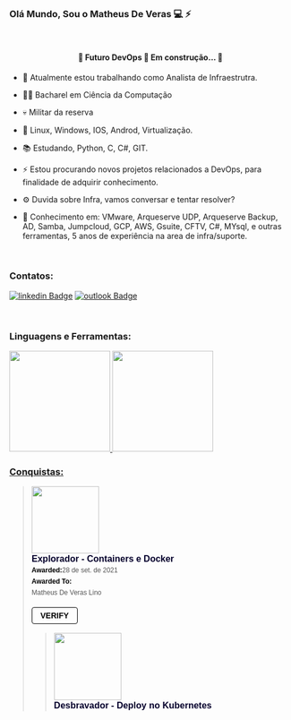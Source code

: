 ###  <p>   <p> Olá Mundo, Sou o Matheus De Veras :computer: :zap:
 <br />		
 
  <h4 align="center"> 
	🚧  Futuro DevOps 🚀 Em construção...  🚧
</h4>
 
 - :briefcase: Atualmente estou trabalhando como Analista de Infraestrutra. 
- 👨‍🎓 Bacharel em Ciência da Computação 
- 💀 Militar da reserva
- 🐧 Linux, Windows, IOS, Androd, Virtualização.
- :books: Estudando, Python, C, C#, GIT.   
- ⚡ Estou procurando novos projetos relacionados a DevOps, para finalidade de adquirir conhecimento. 
- ⚙️ Duvida sobre Infra, vamos conversar e tentar resolver?   

- :triangular_flag_on_post: Conhecimento em: VMware, Arqueserve UDP, Arqueserve Backup, AD, Samba, Jumpcloud, GCP, AWS, Gsuite, CFTV, C#, MYsql, e outras ferramentas, 5 anos de experiência na area de infra/suporte.  
<br />

### Contatos: 
[![linkedin Badge](https://img.shields.io/badge/LinkedIn-0077B5?style=for-the-badge&logo=linkedin&logoColor=white&link=https://www.linkedin.com/in/matheus-de-veras-82a8054a/)](https://www.linkedin.com/in/matheus-de-veras-82a8054a/)
[![outlook Badge](https://img.shields.io/badge/Microsoft_Outlook-0078D4?style=for-the-badge&logo=microsoft-outlook&logoColor=white&link=malito:matheusdeveras@hotmail.com)](malito:matheusdeveras@hotmai.com)
 

<br />

### Linguagens e Ferramentas: 
<div>
  <a href="https://github.com/Veras45">
  <img height="180em" src="https://github-readme-stats.vercel.app/api?username=Veras45&show_icons=true&theme=dark&include_all_commits=true&count_private=true"/>
 <img height="180em" src="https://github-readme-stats.vercel.app/api/top-langs/?username=Veras45&layout=compact&langs_count=7&theme=dark"/>
</div>
	

### Conquistas:	
<blockquote class="badgr-badge" style="font-family: Helvetica, Roboto, &quot;Segoe UI&quot;, Calibri, sans-serif;"><a href="https://api.badgr.io/public/assertions/YewRqtJ9T8u5Y2-OiCcjPg?identity__email=matheusdeveras%40hotmail.com"><img width="120px" height="120px" src="https://api.badgr.io/public/assertions/YewRqtJ9T8u5Y2-OiCcjPg/image"></a><p class="badgr-badge-name" style="hyphens: auto; overflow-wrap: break-word; word-wrap: break-word;margin: 0; font-size: 16px; font-weight: 600; font-style: normal; font-stretch: normal; line-height: 1.25; letter-spacing: normal; text-align: left; color: #05012c;">Explorador - Containers e Docker</p><p class="badgr-badge-date" style="margin: 0; font-size: 12px; font-style: normal; font-stretch: normal; line-height: 1.67; letter-spacing: normal; text-align: left; color: #555555;"><strong style="font-size: 12px; font-weight: bold; font-style: normal; font-stretch: normal; line-height: 1.67; letter-spacing: normal; text-align: left; color: #000;">Awarded:</strong>28 de set. de 2021</p><p class="badgr-badge-recipient" style="margin: 0; font-size: 12px; font-style: normal; font-stretch: normal; line-height: 1.67; letter-spacing: normal; text-align: left; color: #555555;"><strong style="font-size: 12px; font-weight: bold; font-style: normal; font-stretch: normal; line-height: 1.67; letter-spacing: normal; text-align: left; color: #000;">Awarded To:</strong><span style="display: block;"> Matheus De Veras Lino</span></p><p style="margin: 16px 0; padding: 0;"><a class="badgr-badge-verify" target="_blank" href="https://badgecheck.io?url=https%3A%2F%2Fapi.badgr.io%2Fpublic%2Fassertions%2FYewRqtJ9T8u5Y2-OiCcjPg%3Fidentity__email%3Dmatheusdeveras%2540hotmail.com&amp;identity__email=matheusdeveras%40hotmail.com" style="box-sizing: content-box; display: flex; align-items: center; justify-content: center; margin: 0; font-size:14px; font-weight: bold; width: 48px; height: 16px; border-radius: 4px; border: solid 1px black; text-decoration: none; padding: 6px 16px; margin: 16px 0; color: black;">VERIFY</a></p>
	

<blockquote class="badgr-badge" style="font-family: Helvetica, Roboto, &quot;Segoe UI&quot;, Calibri, sans-serif;"><a href="https://api.badgr.io/public/assertions/I0kwvvhdRkKApY44RFFLtA?identity__email=matheusdeveras%40hotmail.com"><img width="120px" height="120px" src="https://api.badgr.io/public/assertions/I0kwvvhdRkKApY44RFFLtA/image"></a><p class="badgr-badge-name" style="hyphens: auto; overflow-wrap: break-word; word-wrap: break-word;margin: 0; font-size: 16px; font-weight: 600; font-style: normal; font-stretch: normal; line-height: 1.25; letter-spacing: normal; text-align: left; color: #05012c;">Desbravador - Deploy no Kubernetes</p>
